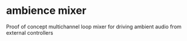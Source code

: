 # ambience mixer

Proof of concept multichannel loop mixer for driving ambient audio from external controllers
